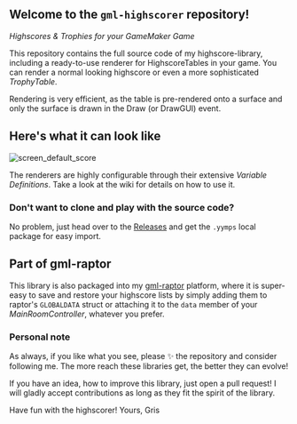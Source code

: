 ## Welcome to the `gml-highscorer` repository!<br/>
_Highscores &amp; Trophies for your GameMaker Game_

This repository contains the full source code of my highscore-library, including a ready-to-use renderer for HighscoreTables in your game.
You can render a normal looking highscore or even a more sophisticated _TrophyTable_.

Rendering is very efficient, as the table is pre-rendered onto a surface and only the surface is drawn in the Draw (or DrawGUI) event.

## Here's what it can look like
![screen_default_score](https://user-images.githubusercontent.com/19487451/183867594-7d515db0-d70c-4906-8967-321d7c1f54ac.png)

The renderers are highly configurable through their extensive _Variable Definitions_. Take a look at the wiki for details on how to use it.

### Don't want to clone and play with the source code?
No problem, just head over to the [Releases]() and get the `.yymps` local package for easy import.

## Part of gml-raptor
This library is also packaged into my [gml-raptor](https://github.com/Grisgram/gml-raptor) platform, where it is super-easy to save and restore your highscore lists by simply adding them to raptor's `GLOBALDATA` struct or attaching it to the `data` member of your _MainRoomController_, whatever you prefer.

### Personal note
As always, if you like what you see, please ✨ the repository and consider following me. The more reach these libraries get, the better they can evolve!

If you have an idea, how to improve this library, just open a pull request! I will gladly accept contributions as long as they fit the spirit of the library.

Have fun with the highscorer!
Yours,
Gris
